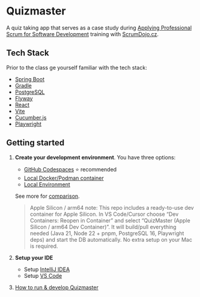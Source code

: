 # Quizmaster

A quiz taking app that serves as a case study during
[Applying Professional Scrum for Software Development](https://scrumdojo.cz/aps-sd)
training with [ScrumDojo.cz](https://scrumdojo.cz).

## Tech Stack

Prior to the class ge yourself familiar with the tech stack:

- [Spring Boot](https://spring.io/projects/spring-boot)
- [Gradle](https://gradle.org/)
- [PostgreSQL](https://www.postgresql.org/)
- [Flyway](https://flywaydb.org/)
- [React](https://react.dev/)
- [Vite](https://vitejs.dev/)
- [Cucumber.js](https://cucumber.io/docs/guides/)
- [Playwright](https://playwright.dev/)

## Getting started

1. **Create your development environment**. You have three options:

    - [GitHub Codespaces](docs/dev-environment/dev-env-codespaces.md) ⭐ recommended
    - [Local Docker/Podman container](docs/dev-environment/dev-env-podman.md)
    - [Local Environment](docs/dev-environment/dev-env-local.md)

    See more for [comparison](docs/dev-environment/dev-env-comparison.md).

    > Apple Silicon / arm64 note: This repo includes a ready-to-use dev container for Apple Silicon. In VS Code/Cursor choose “Dev Containers: Reopen in Container” and select “QuizMaster (Apple Silicon / arm64 Dev Container)”. It will build/pull everything needed (Java 21, Node 22 + pnpm, PostgreSQL 16, Playwright deps) and start the DB automatically. No extra setup on your Mac is required.

2. **Setup your IDE**

    - Setup [IntelliJ IDEA](docs/dev-environment/setup-intellij.md)
    - Setup [VS Code](docs/dev-environment/setup-vscode.md)

3. [How to run & develop Quizmaster](docs/dev-environment/how-to-develop.md)
